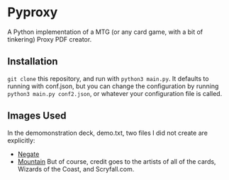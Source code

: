 # Pyproxy

A Python implementation of a MTG (or any card game, with a bit of tinkering) Proxy PDF creator.

## Installation

`git clone` this repository, and run with `python3 main.py`. It defaults to running with conf.json, but you can change the configuration by running `python3 main.py conf2.json`, or whatever your configuration file is called.

## Images Used

In the demomonstration deck, demo.txt, two files I did not create are explicitly:
- [Negate](https://i.pinimg.com/originals/ba/e4/e5/bae4e5787efedb0e7ffdcaa66bf0de3b.png)
- [Mountain](https://c1.scryfall.com/file/scryfall-cards/large/front/3/b/3ba24a61-e529-4490-8536-6276ea77c511.jpg?1637115137)
But of course, credit goes to the artists of all of the cards, Wizards of the Coast, and Scryfall.com.
